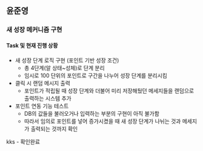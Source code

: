 ## 윤준영
### 새 성장 메커니즘 구현
#### Task 및 현재 진행 상황

- 새 성장 단계 로직 구현 (포인트 기반 성장 조건)
  - 총 4단계(알 상태~성체)로 단계 분리
  - 임시로 100 단위의 포인트로 구간을 나누어 성장 단계를 분리시킴
- 클릭 시 랜덤 메시지 출력
  - 포인트가 적립될 때 성장 단계와 더불어 미리 저장해뒀던 메세지들을 랜덤으로 출력하는 시스템 추가
- 포인트 연동 기능 테스트
  - DB의 값들을 불러오거나 입력하는 부분의 구현이 아직 불가함
  - 따라서 임의로 포인트를 넣어 증가시켰을 때 새 성장 단계가 나뉘는 것과 메세지가 출력되는 것까지 확인


kks - 확인완료